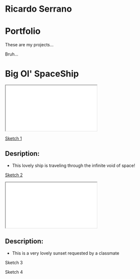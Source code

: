 # Ricardo Serrano

# Portfolio

These are my projects...

Bruh...

# Big Ol' SpaceShip
<iframe src="./sketch/"></iframe>

[Sketch 1](./sketch/)

## Desription: 
- This lovely ship is traveling through the infinite void of space!



[Sketch 2](./sketch/)
<iframe src="./sketch/"></iframe>

## Description:
- This is a very lovely sunset requested by a classmate

Sketch 3

Sketch 4
